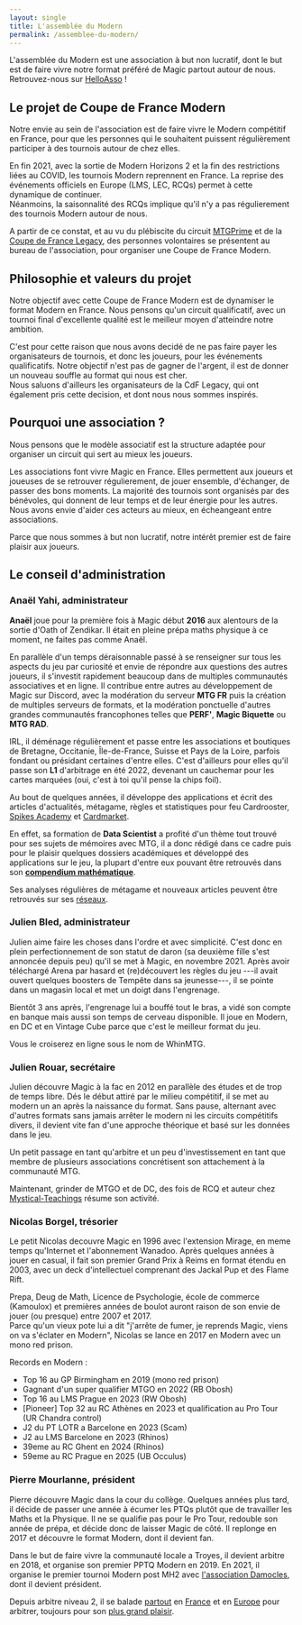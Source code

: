 ```yaml
---
layout: single
title: L'assemblée du Modern
permalink: /assemblee-du-modern/
---
```


L'assemblée du Modern est une association à but non lucratif, dont le but est de faire vivre notre format préféré de Magic partout autour de nous.  
Retrouvez-nous sur [HelloAsso](https://www.helloasso.com/associations/l-assemblee-du-modern) !

## Le projet de Coupe de France Modern

Notre envie au sein de l'association est de faire vivre le Modern compétitif en France, pour que les personnes qui le souhaitent puissent régulièrement participer à des tournois autour de chez elles.

En fin 2021, avec la sortie de Modern Horizons 2 et la fin des restrictions liées au COVID, les tournois Modern reprennent en France. La reprise des événements officiels en Europe (LMS, LEC, RCQs) permet à cette dynamique de continuer.  
Néanmoins, la saisonnalité des RCQs implique qu'il n'y a pas régulierement des tournois Modern autour de nous.

A partir de ce constat, et au vu du plébiscite du circuit [MTGPrime](https://mtgprime.fr/) et de la [Coupe de France Legacy](https://xennio29.github.io/CDFL/), des personnes volontaires se présentent au bureau de l'association, pour organiser une Coupe de France Modern.

## Philosophie et valeurs du projet

Notre objectif avec cette Coupe de France Modern est de dynamiser le format Modern en France. Nous pensons qu'un circuit qualificatif, avec un tournoi final d'excellente qualité est le meilleur moyen d'atteindre notre ambition.

C'est pour cette raison que nous avons decidé de ne pas faire payer les organisateurs de tournois, et donc les joueurs, pour les événements qualificatifs. Notre objectif n'est pas de gagner de l'argent, il est de donner un nouveau souffle au format qui nous est cher.  
Nous saluons d'ailleurs les organisateurs de la CdF Legacy, qui ont également pris cette decision, et dont nous nous sommes inspirés.

## Pourquoi une association ?

Nous pensons que le modèle associatif est la structure adaptée pour organiser un circuit qui sert au mieux les joueurs.

Les associations font vivre Magic en France. Elles permettent aux joueurs et joueuses de se retrouver régulierement, de jouer ensemble, d'échanger, de passer des bons moments. La majorité des tournois sont organisés par des bénévoles, qui donnent de leur temps et de leur énergie pour les autres.  
Nous avons envie d'aider ces acteurs au mieux, en écheangeant entre associations.

Parce que nous sommes à but non lucratif, notre intérêt premier est de faire plaisir aux joueurs.

## Le conseil d'administration

### Anaël Yahi, administrateur

**Anaël** joue pour la première fois à Magic début **2016** aux alentours de la sortie d'Oath of Zendikar. Il était en pleine prépa maths physique à ce moment, ne faites pas comme Anaël.

En parallèle d'un temps déraisonnable passé à se renseigner sur tous les aspects du jeu par curiosité et envie de répondre aux questions des autres joueurs, il s'investit rapidement beaucoup dans de multiples communautés associatives et en ligne. Il contribue entre autres au développement de Magic sur Discord, avec la modération du serveur **MTG FR** puis la création de multiples serveurs de formats, et la modération ponctuelle d'autres grandes communautés francophones telles que **PERF'**, **Magic Biquette** ou **MTG RAD**. 

IRL, il déménage régulièrement et passe entre les associations et boutiques de Bretagne, Occitanie, Île-de-France, Suisse et Pays de la Loire, parfois fondant ou présidant certaines d'entre elles. C'est d'ailleurs pour elles qu'il passe son **L1** d'arbitrage en été 2022, devenant un cauchemar pour les cartes marquées (oui, c'est à toi qu'il pense la chips foil).

Au bout de quelques années, il développe des applications et écrit des articles d'actualités, métagame, règles et statistiques pour feu Cardrooster, [Spikes Academy](https://spikesacademy.com/p/spikes-metagame-data-analysis) et [Cardmarket](https://www.cardmarket.com/en/Magic/Insight/Writers/ana%C3%ABl-yahi).

En effet, sa formation de **Data Scientist** a profité d'un thème tout trouvé pour ses sujets de mémoires avec MTG, il a donc rédigé dans ce cadre puis pour le plaisir quelques dossiers académiques et développé des applications sur le jeu, la plupart d'entre eux pouvant être retrouvés dans son **[compendium mathématique](https://docs.google.com/spreadsheets/d/1YvQkZyNJNKEjUlewPjmdEPDqqvnZCD5Y_IRKQ5qU-TM/edit?usp=sharing)**.

Ses analyses régulières de métagame et nouveaux articles peuvent être retrouvés sur ses [réseaux](https://x.com/AnaelYahi).

### Julien Bled, administrateur

Julien aime faire les choses dans l'ordre et avec simplicité. C'est donc en plein perfectionnement de son statut de daron (sa deuxième fille s'est annoncée depuis peu) qu'il se met à Magic, en novembre 2021. Après avoir téléchargé Arena par hasard et (re)découvert les règles du jeu ---il avait ouvert quelques boosters de Tempête dans sa jeunesse---, il se pointe dans un magasin local et met un doigt dans l'engrenage.

Bientôt 3 ans après, l'engrenage lui a bouffé tout le bras, a vidé son compte en banque mais aussi son temps de cerveau disponible. Il joue en Modern, en DC et en Vintage Cube parce que c'est le meilleur format du jeu.

Vous le croiserez en ligne sous le nom de WhinMTG.

### Julien Rouar, secrétaire

Julien découvre Magic à la fac en 2012 en parallèle des études et de trop de temps libre. Dés le début attiré par le milieu compétitif, il se met au modern un an après la naissance du format. Sans pause, alternant avec d'autres formats sans jamais arrêter le modern ni les circuits compétitifs divers, il devient vite fan d'une approche théorique et basé sur les données dans le jeu.

Un petit passage en tant qu'arbitre et un peu d'investissement en tant que membre de plusieurs associations concrétisent son attachement à la communauté MTG.

Maintenant, grinder de MTGO et de DC, des fois de RCQ et auteur chez [Mystical-Teachings](https://mystical-teachings.com/) résume son activité.

### Nicolas Borgel, trésorier

Le petit Nicolas decouvre Magic en 1996 avec l'extension Mirage, en meme temps qu'Internet et l'abonnement Wanadoo. Après quelques années à jouer en casual, il fait son premier Grand Prix à Reims en format étendu en 2003, avec un deck d'intellectuel comprenant des Jackal Pup et des Flame Rift.

Prepa, Deug de Math, Licence de Psychologie, école de commerce (Kamoulox) et premières années de boulot auront raison de son envie de jouer (ou presque) entre 2007 et 2017.  
Parce qu'un vieux pote lui a dit "j'arrête de fumer, je reprends Magic, viens on va s'éclater en Modern", Nicolas se lance en 2017 en Modern avec un mono red prison.

Records en Modern :
- Top 16 au GP Birmingham en 2019 (mono red prison)
- Gagnant d'un super qualifier MTGO en 2022 (RB Obosh)
- Top 16 au LMS Prague en 2023 (RW Obosh)
- [Pioneer] Top 32 au RC Athènes en 2023 et qualification au Pro Tour (UR Chandra control)
- J2 du PT LOTR a Barcelone en 2023 (Scam)
- J2 au LMS Barcelone en 2023 (Rhinos)
- 39eme au RC Ghent en 2024 (Rhinos)
- 59eme au RC Prague en 2025 (UB Occulus)


### Pierre Mourlanne, président

Pierre découvre Magic dans la cour du collège. Quelques années plus tard, il décide de passer une année à écumer les PTQs plutôt que de travailler les Maths et la Physique. Il ne se qualifie pas pour le Pro Tour, redouble son année de prépa, et décide donc de laisser Magic de côté. Il replonge en 2017 et découvre le format Modern, dont il devient fan.

Dans le but de faire vivre la communauté locale a Troyes, il devient arbitre en 2018, et organise son premier PPTQ Modern en 2019. En 2021, il organise le premier tournoi Modern post MH2 avec [l'association Damocles](https://discord.com/invite/T4F7Fy6), dont il devient président.

Depuis arbitre niveau 2, il se balade [partout](https://i.imgur.com/VwOlRHQ.jpg) en [France](https://i.imgur.com/Nb10aWG.jpg) et en [Europe](https://i.imgur.com/OJjyaRF.jpg) pour arbitrer, toujours pour son [plus grand plaisir](https://i.imgur.com/YJON9GV.jpg).
